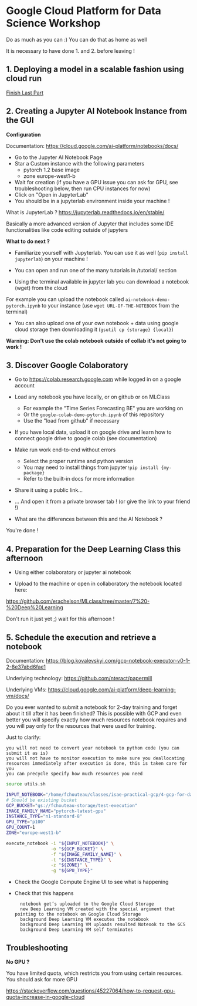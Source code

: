 # Google Cloud Platform for Data Science Workshop

Do as much as you can :) You can do that as home as well

It is necessary to have done 1. and 2. before leaving !

## 1. Deploying a model in a scalable fashion using cloud run

[Finish Last Part](../3-deploy-model-into-production)

## 2. Creating a Jupyter AI Notebook Instance from the GUI

**Configuration**

Documentation: https://cloud.google.com/ai-platform/notebooks/docs/

- Go to the Jupyter AI Notebook Page
- Star a Custom instance with the following parameters
    - pytorch 1.2 base image
    - zone europe-west1-b
- Wait for creation (if you have a GPU issue you can ask for GPU, see troubleshooting below, then run CPU instances for now)
- Click on "Open in JupyterLab"
- You should be in a jupyterlab environment inside your machine !

What is JupyterLab ? https://jupyterlab.readthedocs.io/en/stable/

Basically a more advanced version of Jupyter that includes some IDE functionalities like code editing outside of jupyters

**What to do next ?**

- Familiarize yourself with Jupyterlab. You can use it as well (`pip install jupyterlab`) on your machine !

- You can open and run one of the many tutorials in /tutorial/ section

- Using the terminal available in jupyter lab you can download a notebook (wget) from the cloud
  

For example you can upload the notebook called `ai-notebook-demo-pytorch.ipynb` to your instance (use `wget URL-OF-THE-NOTEBOOK` from the terminal)

- You can also upload one of your own notebook + data using google cloud storage then downloading it (`gsutil cp {storage} {local}`)

**Warning: Don't use the colab notebook outside of collab it's not going to work !**

## 3. Discover Google Colaboratory

- Go to https://colab.research.google.com while logged in on a google account

- Load any notebook you have locally, or on github or on MLClass
    - For example the "Time Series Forecasting BE" you are working on
    - Or the `google-colab-demo-pytorch.ipynb` of this repository
    - Use the "load from github" if necessary

- If you have local data, upload it on google drive and learn how to connect google drive to google colab (see documentation)

- Make run work end-to-end without errors
    - Select the proper runtime and python version
    - You may need to install things from jupyter`!pip install {my-package}`
    - Refer to the built-in docs for more information

- Share it using a public link...

- ... And open it from a private browser tab ! (or give the link to your friend !)

- What are the differences between this and the AI Notebook ?

You're done !

## 4. Preparation for the Deep Learning Class this afternoon

- Using either colaboratory or jupyter ai notebook

- Upload to the machine or open in collaboratory the notebook located here:

https://github.com/erachelson/MLclass/tree/master/7%20-%20Deep%20Learning

Don't run it just yet ;) wait for this afternoon !

## 5. Schedule the execution and retrieve a notebook

Documentation: https://blog.kovalevskyi.com/gcp-notebook-executor-v0-1-2-8e37abd6fae1

Underlying technology: https://github.com/nteract/papermill

Underlying VMs: https://cloud.google.com/ai-platform/deep-learning-vm/docs/

Do you ever wanted to submit a notebook for 2-day training and forget about it till after it has been finished? This is possible with GCP and even better you will specify exactly how much resources notebook requires and you will pay only for the resources that were used for training.

Just to clarify:

    you will not need to convert your notebook to python code (you can submit it as is)
    you will not have to monitor execution to make sure you deallocating resources immediately after execution is done, this is taken care for you
    you can precycle specify how much resources you need

 

```bash
source utils.sh

INPUT_NOTEBOOK="/home/fchouteau/classes/isae-practical-gcp/4-gcp-for-data-science/ai-notebook-demo-pytorch.ipynb"
# Should be existing bucket
GCP_BUCKET="gs://fchouteau-storage/test-execution"
IMAGE_FAMILY_NAME="pytorch-latest-gpu"
INSTANCE_TYPE="n1-standard-8"
GPU_TYPE="p100"
GPU_COUNT=1
ZONE="europe-west1-b"

execute_notebook -i "${INPUT_NOTEBOOK}" \
                 -o "${GCP_BUCKET}" \
                 -f "${IMAGE_FAMILY_NAME}" \
                 -t "${INSTANCE_TYPE}" \
                 -z "${ZONE}" \
                 -g "${GPU_TYPE}"
```

- Check the Google Compute Engine UI to see what is happening

- Check that this happens

        notebook get’s uploaded to the Google Cloud Storage
        new Deep Learning VM created with the special argument that pointing to the notebook on Google Cloud Storage
        background Deep Learning VM executes the notebook
        background Deep Learning VM uploads resulted Noteook to the GCS
        background Deep Learning VM self terminates

## Troubleshooting

**No GPU ?**

You have limited quota, which restricts you from using certain resources. You should ask for more GPU

https://stackoverflow.com/questions/45227064/how-to-request-gpu-quota-increase-in-google-cloud


